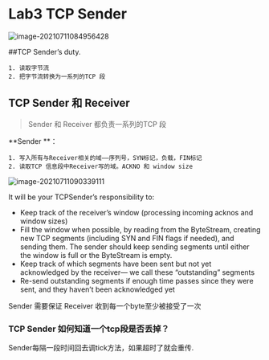 # Lab3 TCP Sender

![image-20210711084956428](https://gitee.com/coder-wdf/picgo/raw/master/img/image-20210711084956428.png)

##TCP Sender’s duty.

 	1. 读取字节流
 	2. 把字节流转换为一系列的TCP 段

## TCP Sender 和 Receiver

> Sender 和 Receiver 都负责一系列的TCP 段

**Sender **：

 	1. 写入所有与Receiver相关的域——序列号，SYN标记，负载，FIN标记
 	2. 读取TCP 信息段中Receiver写的域。ACKNO 和 window size

![image-20210711090339111](https://gitee.com/coder-wdf/picgo/raw/master/img/image-20210711090339111.png)

It will be your TCPSender’s responsibility to:

- Keep track of the receiver’s window (processing incoming acknos and window sizes)
- Fill the window when possible, by reading from the ByteStream, creating new TCP segments (including SYN and FIN flags if needed), and sending them. The sender should keep sending segments until either the window is full or the ByteStream is empty.
- Keep track of which segments have been sent but not yet acknowledged by the receiver— we call these “outstanding” segments 
- Re-send outstanding segments if enough time passes since they were sent, and they haven’t been acknowledged yet

Sender 需要保证 Receiver 收到每一个byte至少被接受了一次

### TCP Sender 如何知道一个tcp段是否丢掉？

Sender每隔一段时间回去调tick方法，如果超时了就会重传.







